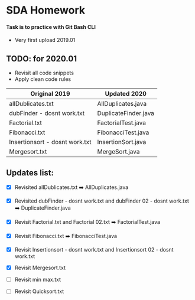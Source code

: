 # SDA Homework

#### Task is to practice with Git Bash CLI
- Very first upload 2019.01


TODO: for 2020.01
-
- Revisit all code snippets
- Apply clean code rules


Original 2019| Updated 2020
------------ | -------------
allDublicates.txt | AllDuplicates.java
dubFinder - dosnt work.txt | DuplicateFinder.java
Factorial.txt | FactorialTest.java
Fibonacci.txt | FibonacciTest.java
Insertionsort - dosnt work.txt | InsertionSort.java
Mergesort.txt | MergeSort.java

 Updates list:
-
- [x] Revisited allDublicates.txt  :arrow_right: AllDuplicates.java
- [x] Revisited dubFinder - dosnt work.txt and dubFinder 02 - dosnt work.txt :arrow_right: DuplicateFinder.java
- [x] Revisit Factorial.txt and Factorial 02.txt :arrow_right: FactorialTest.java
- [x] Revisit Fibonacci.txt :arrow_right: FibonacciTest.java
- [x] Revisit Insertionsort - dosnt work.txt and Insertionsort 02 - dosnt work.txt
- [x] Revisit Mergesort.txt
- [ ] Revisit min max.txt
- [ ] Revisit Quicksort.txt


